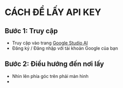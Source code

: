 # CÁCH ĐỂ LẤY API KEY
## Bước 1: Truy cập
- Truy cập vào trang [Google Studio AI](https://aistudio.google.com/apikey)
- Đăng ký / Đăng nhập với tài khoản Google của bạn

## Bước 2: Điều hướng đến nơi lấy
- Nhìn lên phía góc trên phải màn hình
- 

